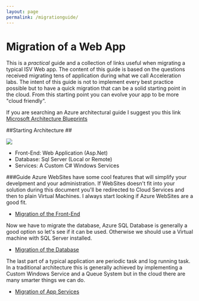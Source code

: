 ```yaml
---
layout: page
permalink: /migrationguide/
---
```

# Migration of a Web App #

This is a *practical* guide and a collection of links useful when migrating a typical ISV Web app. 
The content of this guide is based on the questions received migrating tens of application during what we call Acceleration labs.
The intent of this guide is not to implement every best practice possible but to have a quick migration that can be a solid starting point in the cloud. From this starting point you can evolve your app to be more "cloud friendly".

If you are searching an Azure architectural guide I suggest you this link [Microsoft Architecture Blueprints](http://azure.microsoft.com/en-us/documentation/articles/architecture-overview/) 
 

##Starting Architecture ##

![](http://www.gabrielecastellani.it/images/Arch1.png)



- Front-End: Web Application (Asp.Net)
- Database: Sql Server (Local or Remote)
- Services: A Custom C# Windows Services




###Guide
Azure WebSites have some cool features that will simplify your develpment and your administration. If WebSites doesn't fit into your solution during this document you'll be redirected to Cloud Services and then to plain Virtual Machines.
I always start looking if Azure WebSites are a good fit.

- [Migration of the Front-End](/migrationguide/Websites/)

Now we have to migrate the database, Azure SQL Database is generally a good option so let's see if it can be used. Otherwise we should use a Virtual machine with SQL Server installed.

- [Migration of the Database](/migrationguide/SQL-database/)

The last part of a typical application are periodic task and log running task. In a traditional architecture this is generally achieved by implementing a Custom Windows Service and a Queue System but in the cloud there are many smarter things we can do.

- [Migration of App Services](/migrationguide/services/)

